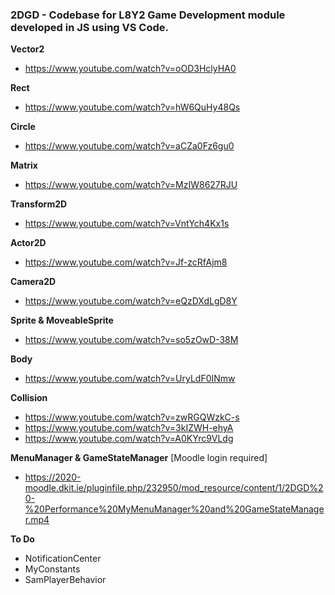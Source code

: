 ﻿### 2DGD - Codebase for L8Y2 Game Development module developed in JS using VS Code. ###

**Vector2**
* https://www.youtube.com/watch?v=oOD3HclyHA0

**Rect**
* https://www.youtube.com/watch?v=hW6QuHy48Qs

**Circle**
* https://www.youtube.com/watch?v=aCZa0Fz6gu0

**Matrix**
* https://www.youtube.com/watch?v=MzIW8627RJU

**Transform2D**
* https://www.youtube.com/watch?v=VntYch4Kx1s

**Actor2D**
* https://www.youtube.com/watch?v=Jf-zcRfAjm8

**Camera2D**
* https://www.youtube.com/watch?v=eQzDXdLgD8Y

**Sprite & MoveableSprite**
* https://www.youtube.com/watch?v=so5zOwD-38M

**Body**
* https://www.youtube.com/watch?v=UryLdF0INmw

**Collision**
* https://www.youtube.com/watch?v=zwRGQWzkC-s
* https://www.youtube.com/watch?v=3kIZWH-ehyA
* https://www.youtube.com/watch?v=A0KYrc9VLdg

**MenuManager & GameStateManager** [Moodle login required]
* https://2020-moodle.dkit.ie/pluginfile.php/232950/mod_resource/content/1/2DGD%20-%20Performance%20MyMenuManager%20and%20GameStateManager.mp4

**To Do**
* NotificationCenter
* MyConstants
* SamPlayerBehavior



